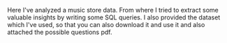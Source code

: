Here I've analyzed a music store data. From where I tried to extract some valuable insights by writing some SQL queries.
I also provided the dataset which I've used, so that you can also download it and use it and also attached the possible questions pdf.
